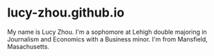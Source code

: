# lucy-zhou.github.io
My name is Lucy Zhou. I'm a sophomore at Lehigh double majoring in Journalism and Economics with a Business minor. I'm from Mansfield, Masachusetts. 
